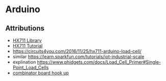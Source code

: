 # Arduino

## Attributions
* [HX711 Library](https://github.com/bogde/HX711)
* [HX711 Tutorial](http://www.instructables.com/id/How-to-Interface-HX711-Balance-Module-With-Load-Ce/)
* https://circuits4you.com/2016/11/25/hx711-arduino-load-cell/
* similar https://learn.sparkfun.com/tutorials/iot-industrial-scale
* explination https://www.phidgets.com/docs/Load_Cell_Primer#Single-Point_Load_Cells
* [combinator board hook up](https://learn.sparkfun.com/tutorials/load-cell-amplifier-hx711-breakout-hookup-guide#hardware-hookup-)
